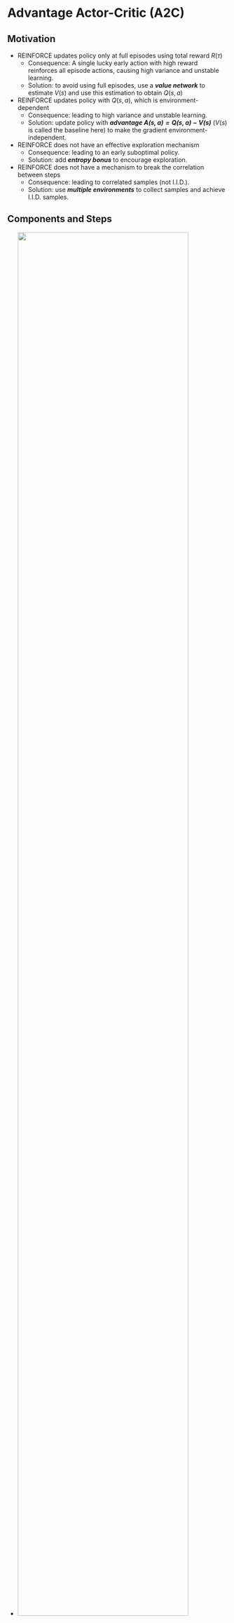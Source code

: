 # Advantage Actor-Critic (A2C)

## Motivation

- REINFORCE updates policy only at full episodes using total reward $R(τ)$
  - Consequence: A single lucky early action with high reward reinforces all episode actions, causing high variance and unstable learning.
  - Solution: to avoid using full episodes, use a _**value network**_ to estimate $V(s)$ and use this estimation to obtain $Q(s,a)$
- REINFORCE updates policy with $Q(s,a)$, which is environment-dependent
  - Consequence: leading to high variance and unstable learning.
  - Solution: update policy with _**advantage $A(s,a) = Q(s,a) - V(s)$**_ ($V(s)$ is called the baseline here) to make the gradient environment-independent.
- REINFORCE does not have an effective exploration mechanism
  - Consequence: leading to an early suboptimal policy.
  - Solution: add _**entropy bonus**_ to encourage exploration.
- REINFORCE does not have a mechanism to break the correlation between steps
  - Consequence: leading to correlated samples (not I.I.D.).
  - Solution: use _**multiple environments**_ to collect samples and achieve I.I.D. samples.

## Components and Steps

- <img style="width:90%;max-width:600px;" src="/books/Reinforcement Learning Hands-On/A2C.jpg" />
- **Components**
  - _**The Actor (The Policy Network)**_
    - parameters: $\theta$
    - input: state $s$
    - output: action $\pi_{\theta}(a|s)$
  - _**The Critic (The Value Network)**_
    - parameters: $\phi$
    - input: state $s$
    - output: value $v_{\phi}(s)$
  - _**The Advantage Function**_
    - $A(s,a) = Q(s,a) - V(s)$
- **Steps**
  - step 1: Initialize the policy network $\pi_{\theta}$ and the value network $v_{\phi}$ with random weights.
  - step 2: Run the current policy $\pi_{\theta}$ in multiple environments for $N$ steps, collecting the transitions $(s_t, a_t, r_t, s_{t+1}, d_t)$.
  - step 3: Calculate the advantage for each step:
    - $Q(s_t, a_t) = \sum\limits_{k=0}^{n-1} \gamma^k r_{t+k} + \gamma^n v_{\phi}(s_{t+n})$
    - $A(s_t, a_t) = Q(s_t, a_t) - v_{\phi}(s_t)$
      - $v_{\phi}(s_t)$: the state-value predicted by $v_{\phi}$
      - _if terminated at $K<N$, all subsequent rewards and state-values are 0_
  - step 4: calculate the loss functions:
    - Actor (Policy Network) loss: $L_{\theta} = \frac{1}{N} \sum\limits_{t=0}^{N-1} \left[A(s_t, a_t) \log \pi_{\theta}(a_t|s_t)\right]$
    - Critic (Value Network) loss: $L_{\phi} = \frac{1}{N} \sum\limits_{t=0}^{N-1} (Q(s_t, a_t) - v_{\phi}(s_t))^2$
      - <details>
        <summary style="display:inline-block;text-decoration:underline;font-style:italic;">
        
        Why use $Q(s_t, a_t) - v_{\phi}(s_t)$ instead of $A(s_t, a_t)$?
        
        </summary>
        
          - Mathematically, $Q(s_t, a_t) - v_{\phi}(s_t) = A(s_t, a_t) + v_{\phi}(s_t) - v_{\phi}(s_t) = A(s_t, a_t)$
          - but in implementation, $Q(s_t, a_t) - v_{\phi}(s_t)$ is the target value for the critic network
  
      </details>
  - step 5: add entropy bonus (encourages exploration)
    - $L_{\text{total}} = L_{\theta} + \alpha L_{\phi} - \beta L_{\text{entropy}}$
      - $L_{\text{entropy}} = - \sum\limits_{t = 0}^{N-1} \pi_{\theta}(a_t|s_t) \log \pi_{\theta}(a_t|s_t)$
  - step 6: update networks:
    - $\theta \leftarrow \theta - \eta_{\theta} \nabla_{\theta} L_{\theta}$
    - $\phi \leftarrow \phi - \eta_{\phi} \nabla_{\phi} L_{\phi}$
  - step 7: repeat steps 2-6 until convergence is achieved.
    - <details><summary><i>A step-by-step update loop</i></summary>
  
        - **Suppose:**
          - n_steps (N in our discussion) = 5
          - num_workers (parallel environments) = 8
        - **Step 1: Data Collection (The Rollout)**
          - The Coordinator sends the current policy $\pi_{\theta}$ to all 8 workers.
          - Each of the 8 workers runs its own environment for exactly N=5 steps.
          - Worker 1 collects: (s_0, a_0, r_0), (s_1, a_1, r_1), (s_2, a_2, r_2), (s_3, a_3, r_3), (s_4, a_4, r_4) and it also needs the next state s_5 to bootstrap from.
          - Worker 2 does the same in its own, independent environment, and so on for all 8 workers.
          - This entire step happens in parallel.
        - **Step 2: Batch Aggregation**
          - The Coordinator waits for all 8 workers to finish their 5 steps.
          - It then gathers all the collected data into one large batch.
          - The total size of this batch is n_steps * num_workers = 5 * 8 = 40 data samples. Each sample is a tuple (s_t, a_t, r_t, s_{t+1}).
        - **Step 3: Calculation on the Batch**
          - Now, the Coordinator has a large batch of 40 samples. It performs the following calculations on this entire batch:
            - Calculate N-step Returns (y_t): For each of the 40 samples, it calculates the target value. Let's look at the very first sample from Worker 1, (s_0, a_0, r_0). To get its target y_0, the coordinator uses the future rewards that have already been collected in the batch:
              - $y_0 = r_0 + \gamma r_1 + \gamma^2 r_2 + \gamma^3 r_3 + \gamma^4 r_4 + \gamma^5 V_{\phi}(s_5)$        
            - The coordinator does this for every single one of the 40 samples, creating a vector of 40 target values.
            - Calculate Advantages (A_t): For each of the 40 samples, it now calculates the advantage:
              - $A_t = y_t - V_{\phi}(s_t)$
            - This results in a vector of 40 advantage values.
        - **Step 4: The Single Gradient Update**
          - The Coordinator now has everything it needs:
            - A batch of 40 states (s_t)
            - A batch of 40 actions (a_t)
            - A batch of 40 advantages (A_t)
            - A batch of 40 N-step targets (y_t)
          - It feeds this entire batch into the loss function:
            - $L_{\text{total}} = L_{\theta} + \alpha L_{\phi} - \beta L_{\text{entropy}}$
          - It then performs one single optimization step (e.g., `optimizer.step()`) using the gradient calculated from this total loss over the entire batch of 40 samples.
          - The loop then repeats from Step 1.

      </details>
